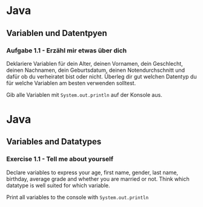 # Java 

## Variablen und Datentpyen 

### Aufgabe 1.1 - Erzähl mir etwas über dich

Deklariere Variablen für dein Alter, deinen Vornamen, dein Geschlecht, deinen Nachnamen, dein Geburtsdatum, deinen Notendurchschnitt und dafür ob du verheiratet bist oder nicht. Überleg dir gut welchen Datentyp du für welche Variablen am besten verwenden solltest. 

Gib alle Variablen mit `System.out.println` auf der Konsole aus. 

# Java 

## Variables and Datatypes

### Exercise 1.1 - Tell me about yourself

Declare variables to express your age, first name, gender, last name, birthday, average grade and whether you are married or not. Think which datatype is well suited for which variable. 

Print all variables to the console with `System.out.println`
